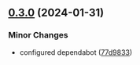 ## [0.3.0](https://github.com/zhid0399123/avae/compare/0.2.0...0.3.0) (2024-01-31)

### Minor Changes

- configured dependabot ([77d9833](https://github.com/zhid0399123/avae/commit/77d98338e5e66f22f8f35186c563c2b5d02cfb6c))
